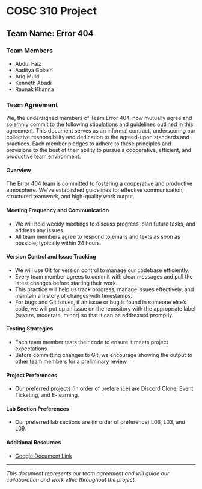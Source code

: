 # COSC 310 Project 

## Team Name: Error 404

### Team Members
- Abdul Faiz
- Aaditya Golash
- Ariq Muldi
- Kenneth Abadi
- Raunak Khanna

### Team Agreement
We, the undersigned members of Team Error 404, now mutually agree and solemnly commit to the following stipulations and guidelines outlined in this agreement. This document serves as an informal contract, underscoring our collective responsibility and dedication to the agreed-upon standards and practices. Each member pledges to adhere to these principles and provisions to the best of their ability to pursue a cooperative, efficient, and productive team environment.

#### Overview
The Error 404 team is committed to fostering a cooperative and productive atmosphere. We've established guidelines for effective communication, structured teamwork, and high-quality work output.

#### Meeting Frequency and Communication
- We will hold weekly meetings to discuss progress, plan future tasks, and address any issues.
- All team members agree to respond to emails and texts as soon as possible, typically within 24 hours.

#### Version Control and Issue Tracking
- We will use Git for version control to manage our codebase efficiently.
- Every team member agrees to commit with clear messages and pull the latest changes before starting their work.
- This practice will help us track progress, manage issues effectively, and maintain a history of changes with timestamps.
- For bugs and Git issues, if an issue or bug is found in someone else’s code, we will put up an issue on the repository with the appropriate label (severe, moderate, minor) so that it can be addressed promptly.

#### Testing Strategies
- Each team member tests their code to ensure it meets project expectations.
- Before committing changes to Git, we encourage showing the output to other team members for a preliminary review.

#### Project Preferences
- Our preferred projects (in order of preference) are Discord Clone, Event Ticketing, and E-learning.

#### Lab Section Preferences
- Our preferred lab sections are (in order of preference) L06, L03, and L09.

#### Additional Resources
- [Google Document Link](https://docs.google.com/document/d/1AyMeJwwUZeAwoGpBZNSOshI5_QVa-fb0eNSxW8xPxHw/edit?usp=sharing)

---

*This document represents our team agreement and will guide our collaboration and work ethic throughout the project.*
